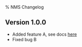 % NMS Changelog

## Version 1.0.0

* Added feature A, see docs [here](Usage/index.md)
* Fixed bug B
